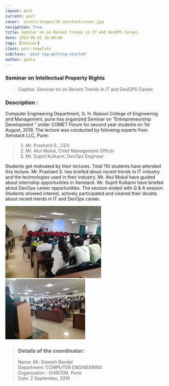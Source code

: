 ```yaml
---
layout: post
current: post
cover:  assets/images/35_xenstack/cover.jpg
navigation: True
title: Seminar on on Recent Trends in IT and DevOPS Career.
date: 2019-08-01 10:00:00
tags: [Seminar]
class: post-template
subclass: 'post tag-getting-started'
author: geeta
---
```


### Seminar on Intellectual Property Rights

> Caption: Seminar on on Recent Trends in IT and DevOPS Career.
   
### Description  :

 Computer Engineering Department, G. H. Raisoni College of Engineering and Management, pune has organized Seminar on “Entrepreneurship Development “ under COMET Forum for second year students on 1st August, 2019. The lecture was conducted by following experts from Xenstack LLC, Pune:
> 1. Mr. Prashant S., CEO                 
> 2. Mr. Atul Mokal, Chief Management Officer
> 3. Mr. Suprit Kulkarni, DevOps Engineer

 Students get motivated by their lectures. Total 110 students have attended this lecture. Mr. Prashant S. has briefed about recent trends in IT industry and the technologies used in their industry. Mr. Atul Mokal have guided about internship opportunities in Xenstack.  Mr. Suprit Kulkarni have briefed about DevOps career opportunities. The session ended with Q & A session. Students showed interest, actively participated and cleared their doubts about recent trends in IT and DevOps career.


![students attending seminar](assets/images/35_xenstack/1.jpg "xenstack_1")
![students attending seminar](assets/images/35_xenstack/2.jpg "xenstack_2")

> ### Details of the coordinator: <br>
> Name: Mr. Ganesh Bandal<br>
> Department: COMPUTER ENGINEERING   
> Organization : GHRCEM, Pune <br>
> Date: 2 September, 2019


